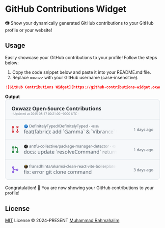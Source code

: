 # GitHub Contributions Widget

[Latest Version]: https://img.shields.io/crates/v/package_manager_detector_rs.svg

[crates.io]: https://crates.io/crates/package_manager_detector_rs

[Rustc Version]: https://img.shields.io/badge/rustc-1.56+-lightgray.svg

[rustc]: https://blog.rust-lang.org/2021/10/21/Rust-1.56.0.html

📷 Show your dynamically generated GitHub contributions to your GitHub profile or your website!

## Usage

Easily showcase your GitHub contributions to your profile! Follow the steps below:

1. Copy the code snippet below and paste it into your README.md file.
2. Replace `oxwazz` with your GitHub username (case-insensitive).

```markdown
![GitHub Contributions Widget](https://github-contributions-widget.oxwazz.com/oxwazz)
```

**Output** <br/>
![GitHub Contributions Widget](./assets/snapshot/v0.1.1.svg)

Congratulation! 🎉 You are now showing your GitHub contributions to your profile!

## License

[MIT](./LICENSE) License © 2024-PRESENT [Muhammad Rahmahalim](https://github.com/oxwazz)